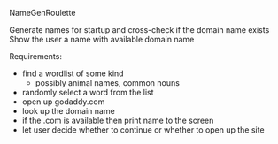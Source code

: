 
NameGenRoulette

Generate names for startup and cross-check if the domain name exists 
Show the user a name with available domain name 

Requirements:

- find a wordlist of some kind
	- possibly animal names, common nouns
- randomly select a word from the list
- open up godaddy.com
- look up the domain name 
- if the .com is available then print name to the screen
- let user decide whether to continue or whether to open up the site